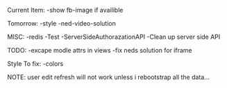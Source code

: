 Current Item:
  -show fb-image if availible

Tomorrow:
  -style
  -ned-video-solution


MISC:
  -redis
  -Test
  -ServerSideAuthorazationAPI
  -Clean up server side API

TODO:
  -excape modle attrs in views
  -fix neds solution for iframe

Style To fix:
  -colors

  NOTE: user edit refresh will not work unless i rebootstrap all the data...
